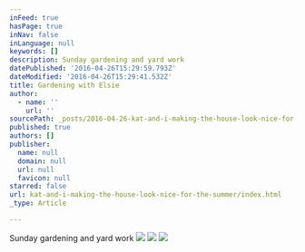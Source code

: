 ```yaml
---
inFeed: true
hasPage: true
inNav: false
inLanguage: null
keywords: []
description: Sunday gardening and yard work
datePublished: '2016-04-26T15:29:59.793Z'
dateModified: '2016-04-26T15:29:41.532Z'
title: Gardening with Elsie
author:
  - name: ''
    url: ''
sourcePath: _posts/2016-04-26-kat-and-i-making-the-house-look-nice-for-the-summer.md
published: true
authors: []
publisher:
  name: null
  domain: null
  url: null
  favicon: null
starred: false
url: kat-and-i-making-the-house-look-nice-for-the-summer/index.html
_type: Article

---
```

Sunday gardening and yard work
![](https://the-grid-user-content.s3-us-west-2.amazonaws.com/481dd103-8c82-4ebf-a6fe-663a6547a7ae.jpg)
![](https://the-grid-user-content.s3-us-west-2.amazonaws.com/ce744b0e-fb55-47f4-800e-19272e41efcb.png)
![](https://the-grid-user-content.s3-us-west-2.amazonaws.com/54feb1cf-b2cf-4ac5-9cb9-9743f0db3f98.jpg)